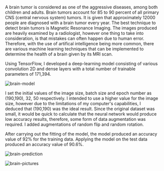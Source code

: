 A brain tumor is considered as one of the aggressive diseases, among both children and adults.
Brain tumors account for 85 to 90 percent of all primary CNS (central nervous system) tumors.
It is given that approximately 12000 people are diagnosed with a brain tumor every year. 
The best technique to detect brain tumors is Magnetic Resonance Imaging. The images produced are heavily examined
by a radiologist, however one thing to take into consideration, is that mistakes can often happen due to human error.
Therefore, with the use of artifical intelligence being more common, there are various machine learning techniques
that can be implemented to determine the health of a brain given by its MRI scan.

Using TensorFlow, I developed a deep-learning model consisting of various convolution 2D and dense layers with a total
number of trainable parameters of 171,394.

![brain-model](https://user-images.githubusercontent.com/106591496/223693315-39a8b82e-f193-4bac-9120-ff503f1edf7e.png)

I set the initial values of the image size, batch size and epoch number as (190,190), 32, 50 respectively. I intended to use
a higher value for the image size, however due to the limitations of my computer's capabilities, I deduced that (190,190)
was the ideal result. Since the original dataset was small, it would be quick to calculate that the neural network would
produce low accuracy results, therefore, some form of data augmentation was required. I added augmentations of random flip
and random rotation.

After carrying out the fitting of the model, the model produced an accuracy value of 92% for the training data. Applying the
model on the test data produced an accuracy value of 90.6%.

![brain-prediction](https://user-images.githubusercontent.com/106591496/223699570-55968536-4971-491c-b215-6ff2b7fabf4a.png)

![brain-pictures](https://user-images.githubusercontent.com/106591496/223699607-cf20e395-3d55-4e45-a300-83c6e6b2c66e.png)

